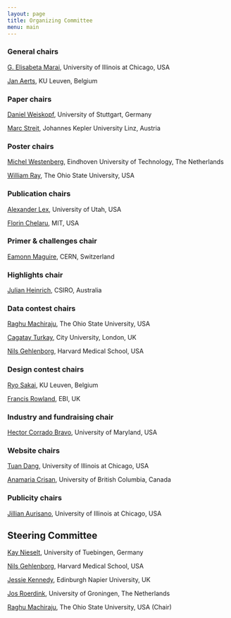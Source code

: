 ```yaml
---
layout: page
title: Organizing Committee
menu: main
---
```

### General chairs
[G. Elisabeta Marai](http://evl.uic.edu/marai), University of Illinois at Chicago, USA

[Jan Aerts](http://vda-lab.be), KU Leuven, Belgium

### Paper chairs
[Daniel Weiskopf](http://www.vis.uni-stuttgart.de/~weiskopf/), University of Stuttgart, Germany

[Marc Streit](http://marc-streit.com/), Johannes Kepler University Linz, Austria

### Poster chairs
[Michel Westenberg](http://www.win.tue.nl/~mwestenb/), Eindhoven University of Technology, The Netherlands

[William Ray](http://www.mathmed.org/#William_Ray), The Ohio State University, USA

### Publication chairs
[Alexander Lex](http://alexander-lex.net/), University of Utah, USA

[Florin Chelaru](http://www.mit.edu/~florinc/), MIT, USA

### Primer & challenges chair
[Eamonn Maguire](http://www.antarctic-design.co.uk/), CERN, Switzerland

### Highlights chair
[Julian Heinrich](http://www.joules.de), CSIRO, Australia

### Data contest chairs
[Raghu Machiraju](http://www.cse.ohio-state.edu/~raghu), The Ohio State University, USA

[Cagatay Turkay](http://staff.city.ac.uk/cagatay.turkay.1/), City University, London, UK

[Nils Gehlenborg](http://www.gehlenborg.com/), Harvard Medical School, USA

### Design contest chairs
[Ryo Sakai](http://ryosakai.net/), KU Leuven, Belgium

[Francis Rowland](http://www.ebi.ac.uk/about/people/francis-rowland), EBI, UK

### Industry and fundraising chair
[Hector Corrado Bravo](http://www.hcbravo.org), University of Maryland, USA

### Website chairs
[Tuan Dang](http://www2.cs.uic.edu/~tdang/), University of Illinois at Chicago, USA

[Anamaria Crisan](http://www.cs.ubc.ca/~acrisan/), University of British Columbia, Canada

### Publicity chairs
[Jillian Aurisano](http://www.evl.uic.edu/entry.php?id=285), University of Illinois at Chicago, USA

## Steering Committee

[Kay Nieselt](http://it.inf.uni-tuebingen.de/), University of Tuebingen, Germany

[Nils Gehlenborg](http://www.gehlenborg.com/), Harvard Medical School, USA

[Jessie Kennedy](http://www.iidi.napier.ac.uk/c/people/peopleid/41), Edinburgh Napier University, UK

[Jos Roerdink](http://www.cs.rug.nl/~roe/), University of Groningen, The Netherlands

[Raghu Machiraju](http://www.cse.ohio-state.edu/~raghu), The Ohio State University, USA (Chair)


